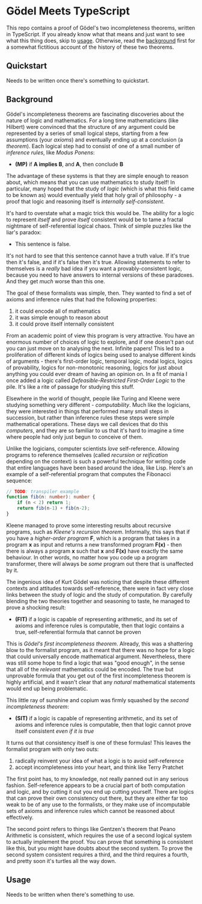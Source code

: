 # Gödel Meets TypeScript
This repo contains a proof of Gödel's two incompleteness theorems, written
in TypeScript. If you already know what that means and just want to see what
this thing does, skip to [usage](#usage). Otherwise, read the
[background](#background) first for a somewhat fictitious account of the
history of these two theorems.

## Quickstart

Needs to be written once there's something to quickstart.

## Background
Gödel's incompleteness theorems are fascinating discoveries about the nature
of logic and mathematics. For a long time mathematicians (like Hilbert) were
convinced that the structure of any argument could be represented by a series
of small logical steps, starting from a few assumptions (your *axioms*) and
eventually ending up at a conclusion (a *theorem*). Each logical step had to
consist of one of a small number of *inference rules*, like *Modus Ponens*:

- **(MP)** if **A implies B**, and **A**, then conclude **B**

The advantage of these systems is that they are simple enough to reason about,
which means that you can use mathematics to study itself! In particular, many
hoped that the study of *logic* (which is what this field came to be known as)
would eventually yield that holy grail of philosophy - a proof that logic and
reasoning itself is *internally self-consistent*.

It's hard to overstate what a magic trick this would be. The ability for a
logic to represent *itself* and prove *itself* consistent would be to tame a
fractal nightmare of self-referential logical chaos. Think of simple puzzles
like the liar's paradox:

- This sentence is false.

It's not hard to see that this sentence cannot have a truth value. If it's true
then it's false, and if it's false then it's true. Allowing statements to refer
to themselves is a *really* bad idea if you want a provably-consistent logic,
because you need to have answers to internal versions of these paradoxes. And
they get *much* worse than this one.

The goal of these formalists was simple, then. They wanted to find a set of
axioms and inference rules that had the following properties:

1. it could encode all of mathematics
2. it was simple enough to reason about
3. it could prove itself internally consistent

From an academic point of view this program is very attractive. You have an
enormous number of choices of logic to explore, and if one doesn't pan out you
can just move on to analysing the next. Infinite papers! This led to a
proliferation of different kinds of logics being used to analyse different
kinds of arguments - there's first-order logic, temporal logic, modal logics,
logics of provability, logics for non-monotonic reasoning, logics for just
about anything you could ever dream of having an opinion on. In a fit of mania
I once added a logic called *Defeasible-Restricted First-Order Logic* to the
pile. It's like a rite of passage for studying this stuff.

Elsewhere in the world of thought, people like Turing and Kleene were studying
something very different - *computability*. Much like the logicians, they were
interested in things that performed many small steps in succession, but rather
than inference rules these steps were simple mathematical operations. These
days we call devices that do this *computers*, and they are so familiar to us
that it's hard to imagine a time where people had only just begun to conceive
of them.

Unlike the logicians, computer scientists *love* self-reference. Allowing
programs to reference themselves (called *recursion* or *reification* depending
on the context) is such a powerful technique for writing code that entire
languages have been based around the idea, like Lisp. Here's an example of a
self-referential program that computes the Fibonacci sequence:

```typescript
// TODO: transpiler example
function fib(n: number): number {
    if (n < 2) return 1;
    return fib(n-1) + fib(n-2);
}
```

Kleene managed to prove some interesting results about recursive programs,
such as *Kleene's recursion theorem*. Informally, this says that if you have
a *higher-order program* **F**, which is a program that takes in a program
**x** as input and returns a new transformed program **F(x)** - then there is
always a program **x** such that **x** and **F(x)** have exactly the same
behaviour. In other words, no matter how you code up a program transformer,
there will always be *some* program out there that is unaffected by it.

The ingenious idea of Kurt Gödel was noticing that despite these different
contexts and attitudes towards self-reference, there were in fact very close
links between the study of logic and the study of computation. By carefully
blending the two theories together and seasoning to taste, he managed to
prove a shocking result:

- **(FIT)** if a logic is capable of representing arithmetic, and its set of
  axioms and inference rules is computable, then that logic contains a true,
  self-referential formula that cannot be proven

This is *Gödel's first incompleteness theorem*. Already, this was a shattering
blow to the formalist program, as it meant that there was no hope for a logic
that could universally encode mathematical argument. Nevertheless, there was
still some hope to find a logic that was "good enough", in the sense that all
of the *relevant* mathematics could be encoded. The true but unprovable formula
that you get out of the first incompleteness theorem is highly artificial,
and it wasn't clear that any *natural* mathematical statements would end up
being problematic.

This little ray of sunshine and copium was firmly squashed by the *second
incompleteness theorem*:

- **(SIT)** if a logic is capable of representing arithmetic, and its set of
  axioms and inference rules is computable, then that logic cannot prove
  itself consistent *even if it is true*

It turns out that consistency itself is one of these formulas! This leaves the
formalist program with only two outs:

1. radically reinvent your idea of what a logic is to avoid self-reference
2. accept incompleteness into your heart, and think like Terry Pratchet

The first point has, to my knowledge, not really panned out in any serious
fashion. Self-reference appears to be a crucial part of both computation and
logic, and by cutting it out you end up cutting yourself. There are logics that
can prove their own consistency out there, but they are either far too weak to
be of any use to the formalists, or they make use of incomputable sets of
axioms and inference rules which cannot be reasoned about effectively.

The second point refers to things like Gentzen's theorem that Peano Arithmetic
is consistent, which requires the use of a second logical system to actually
implement the proof. You can prove that something is consistent like this, but
you might have doubts about the second system. To prove the second system
consistent requires a third, and the third requires a fourth, and pretty soon
it's turtles all the way down.

## Usage

Needs to be written when there's something to use.
